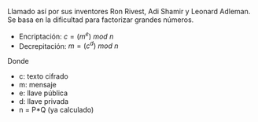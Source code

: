 Llamado así por sus inventores Ron Rivest, Adi Shamir y Leonard Adleman. Se basa en la dificultad para factorizar grandes números.

- Encriptación: $c = (m^e)\ mod\ n$
- Decrepitación: $m = (c^d)\ mod\ n$

Donde
- c: texto cifrado
- m: mensaje
- e: llave pública
- d: llave privada
- n = P\*Q (ya calculado)
